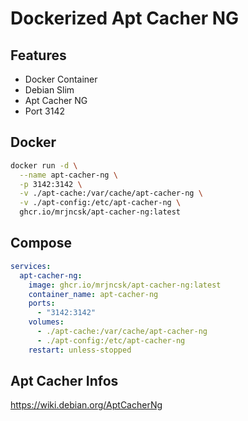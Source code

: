 # Dockerized Apt Cacher NG
## Features
- Docker Container
- Debian Slim
- Apt Cacher NG
- Port 3142
## Docker
```bash
docker run -d \
  --name apt-cacher-ng \
  -p 3142:3142 \
  -v ./apt-cache:/var/cache/apt-cacher-ng \
  -v ./apt-config:/etc/apt-cacher-ng \
  ghcr.io/mrjncsk/apt-cacher-ng:latest
```
## Compose
```yml
services:
  apt-cacher-ng:
    image: ghcr.io/mrjncsk/apt-cacher-ng:latest
    container_name: apt-cacher-ng
    ports:
      - "3142:3142"
    volumes:
      - ./apt-cache:/var/cache/apt-cacher-ng
      - ./apt-config:/etc/apt-cacher-ng
    restart: unless-stopped
```
## Apt Cacher Infos
https://wiki.debian.org/AptCacherNg

